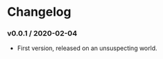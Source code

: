 Changelog
=========

### v0.0.1 / 2020-02-04

  - First version, released on an unsuspecting world.

